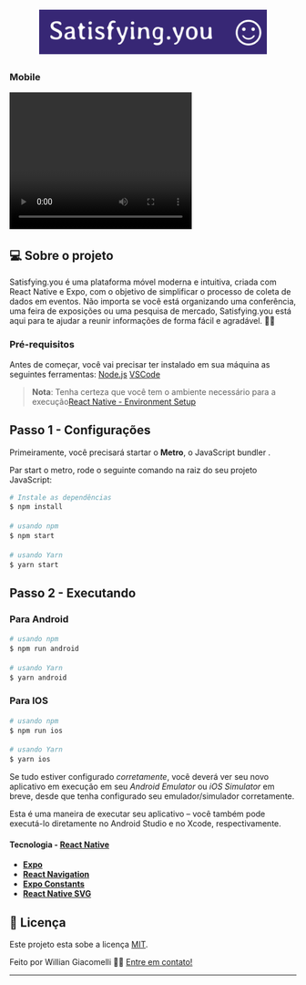 <h1 align="center">
  <img alt="Logo satisfying.you"  width="400px" height="auto" src="./assets/images/logo.png" />
</h1>

### Mobile

<video width="320" height="240" controls>
  <source src="./assets//videos/demo.mp4" type="video/mp4">
</video>

## 💻 Sobre o projeto

Satisfying.you é uma plataforma móvel moderna e intuitiva, criada com React Native e Expo, com o objetivo de simplificar o processo de coleta de dados em eventos. Não importa se você está organizando uma conferência, uma feira de exposições ou uma pesquisa de mercado, Satisfying.you está aqui para te ajudar a reunir informações de forma fácil e agradável. 📱💼

### Pré-requisitos

Antes de começar, você vai precisar ter instalado em sua máquina as seguintes ferramentas:
[Node.js](https://nodejs.org/en/)
[VSCode](https://code.visualstudio.com/)

> **Nota**: Tenha certeza que você tem o ambiente necessário para a execução[React Native - Environment Setup](https://reactnative.dev/docs/environment-setup)

## Passo 1 - Configurações

Primeiramente, você precisará startar o **Metro**, o JavaScript bundler .

Par start o metro, rode o seguinte comando na raiz do seu projeto JavaScript:

```bash
# Instale as dependências
$ npm install

# usando npm
$ npm start

# usando Yarn
$ yarn start
```

## Passo 2 - Executando

### Para Android

```bash
# usando npm
$ npm run android

# usando Yarn
$ yarn android
```

### Para IOS

```bash
# usando npm
$ npm run ios

# usando Yarn
$ yarn ios
```

Se tudo estiver configurado _corretamente_, você deverá ver seu novo aplicativo em execução em seu _Android Emulator_ ou _iOS Simulator_ em breve, desde que tenha configurado seu emulador/simulador corretamente.

Esta é uma maneira de executar seu aplicativo – você também pode executá-lo diretamente no Android Studio e no Xcode, respectivamente.

#### Tecnologia - [React Native](http://www.reactnative.com/)

- **[Expo](https://expo.io/)**
- **[React Navigation](https://reactnavigation.org/)**
- **[Expo Constants](https://docs.expo.io/versions/latest/sdk/constants/)**
- **[React Native SVG](https://github.com/react-native-community/react-native-svg)**

## 📝 Licença

Este projeto esta sobe a licença [MIT](./LICENSE).

Feito por Willian Giacomelli 👋🏽 [Entre em contato!](https://www.linkedin.com/in/williangiacomelli/)

---
